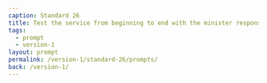 ```yaml
---
caption: Standard 26
title: Test the service from beginning to end with the minister responsible for it.
tags:
  - prompt
  - version-1
layout: prompt
permalink: /version-1/standard-26/prompts/
back: /version-1/
---
```

